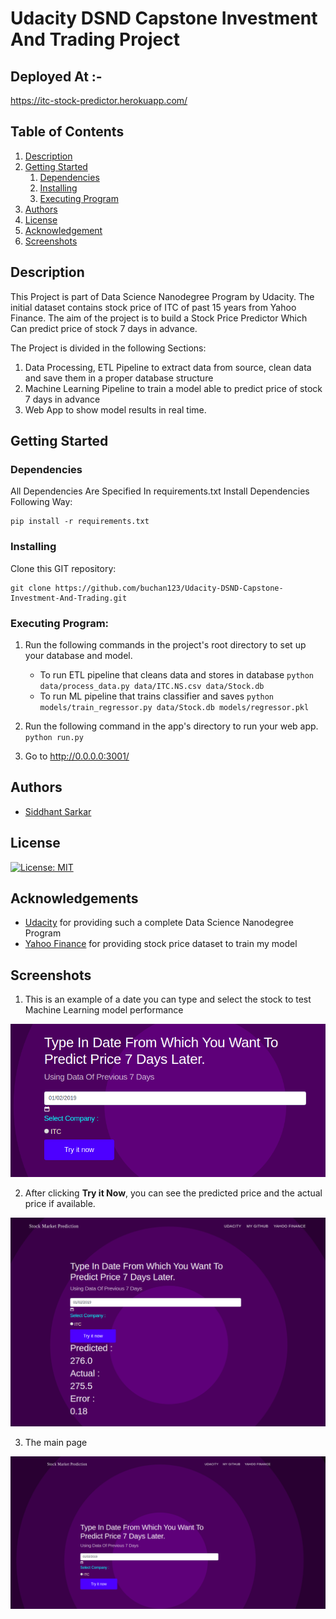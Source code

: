 # Udacity DSND Capstone Investment And Trading Project

## Deployed At :-
https://itc-stock-predictor.herokuapp.com/

## Table of Contents
1. [Description](#description)
2. [Getting Started](#getting_started)
	1. [Dependencies](#dependencies)
	2. [Installing](#installing)
	3. [Executing Program](#executing)
3. [Authors](#authors)
4. [License](#license)
5. [Acknowledgement](#acknowledgement)
6. [Screenshots](#screenshots)

<a name="descripton"></a>
## Description

This Project is part of Data Science Nanodegree Program by Udacity.
The initial dataset contains stock price of ITC of past 15 years from Yahoo Finance. 
The aim of the project is to build a Stock Price Predictor Which Can predict price of stock 7 days in advance.

The Project is divided in the following Sections:

1. Data Processing, ETL Pipeline to extract data from source, clean data and save them in a proper database structure
2. Machine Learning Pipeline to train a model able to predict price of stock 7 days in advance
3. Web App to show model results in real time. 

<a name="getting_started"></a>
## Getting Started

<a name="dependencies"></a>
### Dependencies
All Dependencies Are Specified In requirements.txt
Install Dependencies Following Way:
```
pip install -r requirements.txt
```

<a name="installing"></a>
### Installing
Clone this GIT repository:
```
git clone https://github.com/buchan123/Udacity-DSND-Capstone-Investment-And-Trading.git
```
<a name="executing"></a>
### Executing Program:
1. Run the following commands in the project's root directory to set up your database and model.

    - To run ETL pipeline that cleans data and stores in database
        `python data/process_data.py data/ITC.NS.csv data/Stock.db`
    - To run ML pipeline that trains classifier and saves
        `python models/train_regressor.py data/Stock.db models/regressor.pkl`

2. Run the following command in the app's directory to run your web app.
    `python run.py`

3. Go to http://0.0.0.0:3001/


<a name="authors"></a>
## Authors

* [Siddhant Sarkar](https://github.com/buchan123)

<a name="license"></a>
## License
[![License: MIT](https://img.shields.io/badge/License-MIT-yellow.svg)](https://opensource.org/licenses/MIT)

<a name="acknowledgement"></a>
## Acknowledgements

* [Udacity](https://www.udacity.com/) for providing such a complete Data Science Nanodegree Program
* [Yahoo Finance](https://in.finance.yahoo.com/) for providing stock price dataset to train my model

<a name="screenshots"></a>
## Screenshots

1. This is an example of a date you can type and select the stock to test Machine Learning model performance

![Sample Input](screenshots/sample_input.png)

2. After clicking **Try it Now**, you can see the predicted price and the actual price if available.

![Sample Output](screenshots/sample_output.png)

3. The main page

![Main Page](screenshots/main_page.png)
